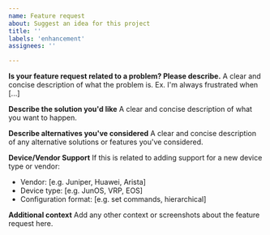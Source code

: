 ```yaml
---
name: Feature request
about: Suggest an idea for this project
title: ''
labels: 'enhancement'
assignees: ''

---
```


**Is your feature request related to a problem? Please describe.**
A clear and concise description of what the problem is. Ex. I'm always frustrated when [...]

**Describe the solution you'd like**
A clear and concise description of what you want to happen.

**Describe alternatives you've considered**
A clear and concise description of any alternative solutions or features you've considered.

**Device/Vendor Support**
If this is related to adding support for a new device type or vendor:
- Vendor: [e.g. Juniper, Huawei, Arista]
- Device type: [e.g. JunOS, VRP, EOS]
- Configuration format: [e.g. set commands, hierarchical]

**Additional context**
Add any other context or screenshots about the feature request here.
